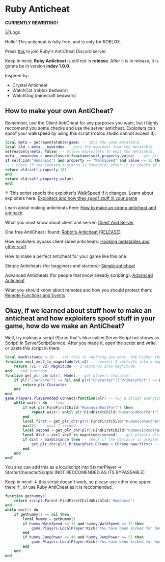 # Ruby Anticheat
**CURRENTLY REWRITING!**

![Logo](https://user-images.githubusercontent.com/110973471/183887863-a727dc59-ba41-40a0-982e-2df761c2b195.png)

Hello! This anticheat is fully free, and is only for ROBLOX.

Press [this](https://discord.gg/CWzpTJphxu) to join Ruby's AntiCheat Discord server.

Keep in mind, **Ruby Anticheat** is still not in **release**. After it is in release, it is gonna be in version **indev 1.0.0**.

Inspired by:

- Crystal Anticheat
- WatchCat (roblox bedwars)
- WatchDog (minecraft bedwars)

## How to make your own AntiCheat?
Remember, use the Client AntiCheat for any purposes you want, but i highly reccomend you some checks and use the server anticheat.
Exploiters can spoof your walkspeed by using this script (roblox studio cannot access it):
```lua
local meta = getrawmetatable(game) -- gets the game metatable.
local old = meta.__newindex -- gets the newindex from the metatable.
setreadonly(meta, false) -- allows exploiters to edit the metatable.
meta.__newindex = newcclosure(function(self,property,value) -- get all indexed values.
if self:IsA("Humanoid") and property == "WalkSpeed" and value <= 16 then
-- ↑ Check if the indexed instance is humanoid, after it is checks if the property is "WalkSpeed" and then checks if the value is lower than 16, and if it is then returns to the instance the property and then the value. (Simply self.WalkSpeed = 16)
return old(self,property,16)
end
return old(self,property,value)
end)
```
↑ This script spoofs the exploiter's WalkSpeed if it changes.
Learn about exploiters here: [Exploiters and how they spoof stuff in your game](https://devforum.roblox.com/t/exploiters-and-how-they-spoof-stuff-in-your-own-game/695958)

Learn about making anticheats here: [How to make an strong anticheat and antihack](https://devforum.roblox.com/t/making-an-strong-anti-cheat-and-anti-hack-code/1884582/3)

What you must know about client and server: [Client And Server](https://developer.roblox.com/en-us/articles/Roblox-Client-Server-Model)

One free AntiCheat i found: [Robot's Anticheat (RELEASE)](https://devforum.roblox.com/t/robos-anti-cheat/1912416)

How exploiters bypass client sided anticheats: [Hooking metatables and other stuff](https://www.youtube.com/watch?v=cOzWLv_2iWs)

How to make a perfect anticheat for your game like this one:

Simple Anticheats (for begginers and starters): [Simple anticheat](https://www.youtube.com/watch?v=K2T6UNKq_E8)

Advanced Anticheats (for people that know already scripting): [Advanced Anticheat](https://www.youtube.com/watch?v=yMHN08m_56k)

What you should know about remotes and how you should protect them: [Remote Functions and Events](https://developer.roblox.com/en-us/articles/Remote-Functions-and-Events)
## Okay, if we learned about stuff how to make an anticheat and how exploiters spoof stuff in your game, how do we make an AntiCheat?
Well, try making a script (Script that's blue called ServerScript but shows as Script) in ServerScriptService.
After you made it, open the script and write or paste this script in there:
```lua
local maxDistance = 20 -- set this to anything you want, the higher the more distance required to find an exploiter, do not set it under 16 or else every time you move you will get lagbacked.
function vec1_vec2_to_magnitude(v1,v2) -- convert 2 vector3s into a magnitude
	return (v1 - v2).Magnitude -- 2 vector3s into magnitude
end -- end function
function get_plr_chr(plr): Model -- get players character
	if plr["Character"] ~= nil and plr["Character"]["PrimaryPart"] ~= nil then
		return plr.Character
	end
end
game.Players.PlayerAdded:Connect(function(plr) -- run a script everytime a player joins
	while wait() do -- loop
		if not plr:FindFirstChild("HumanoidRootPart") then
			repeat wait() until plr:FindFirstChild("HumanoidRootPart")
		end
		local first = get_plr_chr(plr):FindFirstChild("HumanoidRootPart").Position -- get first position
		wait(1) -- wait 1 second
		local second = get_plr_chr(plr):FindFirstChild("HumanoidRootPart").Position -- get second position
		local dist = vec1_vec2_to_magnitude(second) -- get players distance
		if dist > maxDistance then -- check if the distance is greater than the maxDistance (20 by default)
			get_plr_chr(plr).PrimaryPart.CFrame = CFrame.new(first) -- teleport player back to place where it flagged
		end
	end
end)
```
You also can add this as a localscript into StarterPlayer => StarterCharacterScripts (NOT RECCOMENDED AS ITS BYPASSABLE)

Keep in mind: ↓ this script doesn't work, so please use other one upper there ↑, or use Ruby AntiCheat as it is reccomended.
```lua
function gethummy()
	return script.Parent:FindFirstChildWhichIsA("Humanoid")
end
while wait() do
	if gethummy() ~= nil then
		local hummy = gethummy()
		if hummy.WalkSpeed <= 15 and hummy.WalkSpeed >= 17 then
			game.Players.LocalPlayer:Kick("You have been kicked for having your walkspeed better or lower than 16")
		end
		if hummy.JumpPower <= 49 and hummy.JumpPower >= 51 then
			game.Players.LocalPlayer:Kick("You have been kicked for having your jumppower better or lower than 50")
		end
	end
end
```
